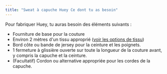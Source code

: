 ```yaml
---
title: "Sweat à capuche Huey Ce dont tu as besoin"
---
```


Pour fabriquer Huey, tu auras besoin des éléments suivants :

- Fourniture de base pour la couture
- Environ 2 mètres d'un tissu approprié ([voir les options de tissu](/docs/designs/huey/fabric))
- Bord côte ou bande de jersey pour la ceinture et les poignets.
- 1 fermeture à glissière ouverte sur toute la longueur de la couture avant, y compris la capuche et la ceinture.
- (Facultatif) Cordon ou alternative appropriée pour les cordes de la capuche.
